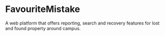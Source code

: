 # FavouriteMistake
A web platform that offers reporting, search and recovery features for lost and found property around campus.
